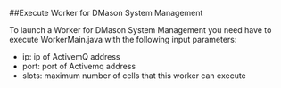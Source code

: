 ##Execute Worker for DMason System Management

To launch a Worker for DMason System Management you need have to execute WorkerMain.java with the following input parameters:
* ip: ip of ActivemQ address
* port: port of Activemq address 
* slots: maximum number of cells that this worker can execute 
